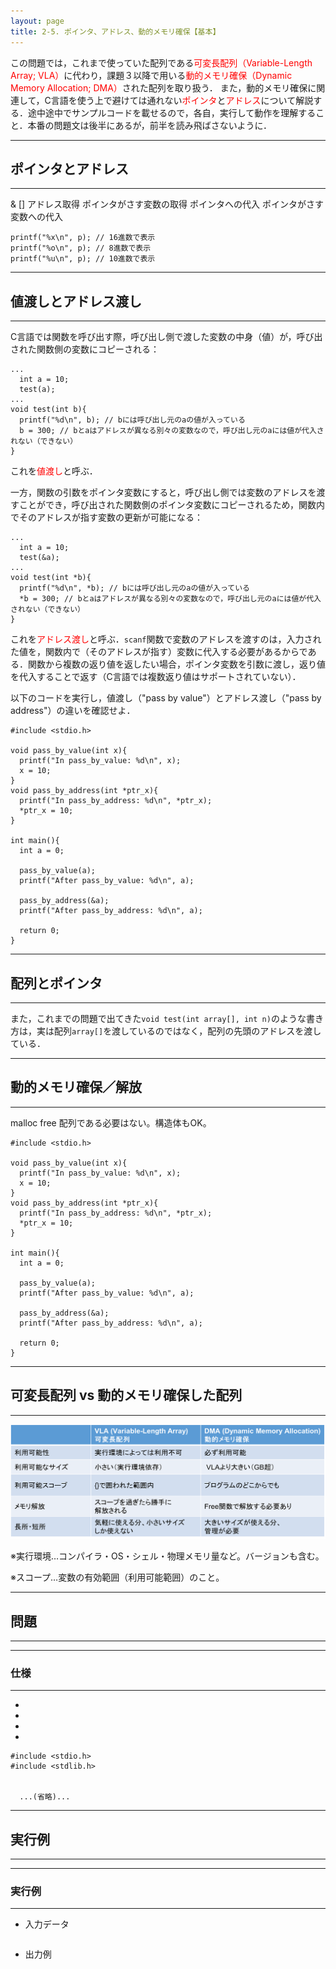 ```yaml
---
layout: page
title: 2-5. ポインタ、アドレス、動的メモリ確保【基本】
---
```


この問題では，これまで使っていた配列である<font color="red">可変長配列（Variable-Length Array; VLA）</font>に代わり，課題３以降で用いる<font color="red">動的メモリ確保（Dynamic Memory Allocation; DMA）</font>された配列を取り扱う．
また，動的メモリ確保に関連して，C言語を使う上で避けては通れない<font color="red">ポインタ</font>と<font color="red">アドレス</font>について解説する．途中途中でサンプルコードを載せるので，各自，実行して動作を理解すること．本番の問題文は後半にあるが，前半を読み飛ばさないように．

---
## ポインタとアドレス
---
&
[]
アドレス取得
ポインタがさす変数の取得
ポインタへの代入
ポインタがさす変数への代入
```
printf("%x\n", p); // 16進数で表示
printf("%o\n", p); // 8進数で表示
printf("%u\n", p); // 10進数で表示
```

---
## 値渡しとアドレス渡し
---

C言語では関数を呼び出す際，呼び出し側で渡した変数の中身（値）が，呼び出された関数側の変数にコピーされる：
```
...
  int a = 10;
  test(a);
...
void test(int b){
  printf("%d\n", b); // bには呼び出し元のaの値が入っている
  b = 300; // bとaはアドレスが異なる別々の変数なので，呼び出し元のaには値が代入されない（できない）
}
```
これを<font color="red">値渡し</font>と呼ぶ．

一方，関数の引数をポインタ変数にすると，呼び出し側では変数のアドレスを渡すことができ，呼び出された関数側のポインタ変数にコピーされるため，関数内でそのアドレスが指す変数の更新が可能になる：
```
...
  int a = 10;
  test(&a);
...
void test(int *b){
  printf("%d\n", *b); // bには呼び出し元のaの値が入っている
  *b = 300; // bとaはアドレスが異なる別々の変数なので，呼び出し元のaには値が代入されない（できない）
}
```
これを<font color="red">アドレス渡し</font>と呼ぶ．`scanf`関数で変数のアドレスを渡すのは，入力された値を，関数内で（そのアドレスが指す）変数に代入する必要があるからである．関数から複数の返り値を返したい場合，ポインタ変数を引数に渡し，返り値を代入することで返す（C言語では複数返り値はサポートされていない）．

以下のコードを実行し，値渡し（"pass by value"）とアドレス渡し（"pass by address"）の違いを確認せよ．

```
#include <stdio.h>

void pass_by_value(int x){
  printf("In pass_by_value: %d\n", x);
  x = 10;
}
void pass_by_address(int *ptr_x){
  printf("In pass_by_address: %d\n", *ptr_x);
  *ptr_x = 10;
}

int main(){
  int a = 0;

  pass_by_value(a);
  printf("After pass_by_value: %d\n", a);

  pass_by_address(&a);
  printf("After pass_by_address: %d\n", a);

  return 0;
}
```

---
## 配列とポインタ
---
また，これまでの問題で出てきた`void test(int array[], int n)`のような書き方は，実は配列`array[]`を渡しているのではなく，配列の先頭のアドレスを渡している．

---
## 動的メモリ確保／解放
---
malloc
free
配列である必要はない。構造体もOK。
```
#include <stdio.h>

void pass_by_value(int x){
  printf("In pass_by_value: %d\n", x);
  x = 10;
}
void pass_by_address(int *ptr_x){
  printf("In pass_by_address: %d\n", *ptr_x);
  *ptr_x = 10;
}

int main(){
  int a = 0;

  pass_by_value(a);
  printf("After pass_by_value: %d\n", a);

  pass_by_address(&a);
  printf("After pass_by_address: %d\n", a);

  return 0;
}
```

---
## 可変長配列 vs 動的メモリ確保した配列
---

<img src="p25-VLA-vs-DMA.png" width="750px">

※実行環境…コンパイラ・OS・シェル・物理メモリ量など。バージョンも含む。

※スコープ…変数の有効範囲（利用可能範囲）のこと。

---
## 問題
---

---
### 仕様
---

- 

- 

- 

- 

```
#include <stdio.h>
#include <stdlib.h>


  ...(省略)...
```


---
## 実行例
---
---
### 実行例
---
- 入力データ
```
```
- 出力例
```

```

